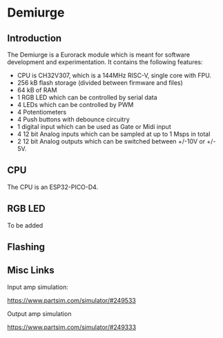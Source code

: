 # Demiurge

## Introduction

The Demiurge is a Eurorack module which is meant for software development and experimentation.  It contains the following features:

* CPU is CH32V307, which is a 144MHz RISC-V, single core with FPU.
* 256 kB flash storage (divided between firmware and files)
* 64 kB of RAM
* 1 RGB LED which can be controlled by serial data
* 4 LEDs which can be controlled by PWM
* 4 Potentiometers 
* 4 Push buttons with debounce circuitry
* 1 digital input which can be used as Gate or Midi input
* 4 12 bit Analog inputs which can be sampled at up to 1 Msps in total
* 2 12 bit Analog outputs which can be switched between +/-10V or +/- 5V.

## CPU

The CPU is an ESP32-PICO-D4.

## RGB LED

To be added

## Flashing



## Misc Links

Input amp simulation:

https://www.partsim.com/simulator/#249533

Output amp simulation

https://www.partsim.com/simulator/#249333
